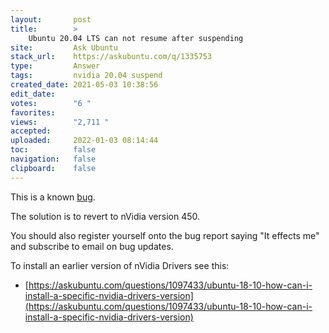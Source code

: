 ```yaml
---
layout:       post
title:        >
    Ubuntu 20.04 LTS can not resume after suspending
site:         Ask Ubuntu
stack_url:    https://askubuntu.com/q/1335753
type:         Answer
tags:         nvidia 20.04 suspend
created_date: 2021-05-03 10:38:56
edit_date:    
votes:        "6 "
favorites:    
views:        "2,711 "
accepted:     
uploaded:     2022-01-03 08:14:44
toc:          false
navigation:   false
clipboard:    false
---
```


This is a known [bug][1].

The solution is to revert to nVidia version 450.

You should also register yourself onto the bug report saying "It effects me" and subscribe to email on bug updates.

To install an earlier version of nVidia Drivers see this:

- [https://askubuntu.com/questions/1097433/ubuntu-18-10-how-can-i-install-a-specific-nvidia-drivers-version](https://askubuntu.com/questions/1097433/ubuntu-18-10-how-can-i-install-a-specific-nvidia-drivers-version)


  [1]: https://bugs.launchpad.net/ubuntu/+source/nvidia-graphics-drivers-460/+bug/1911055
